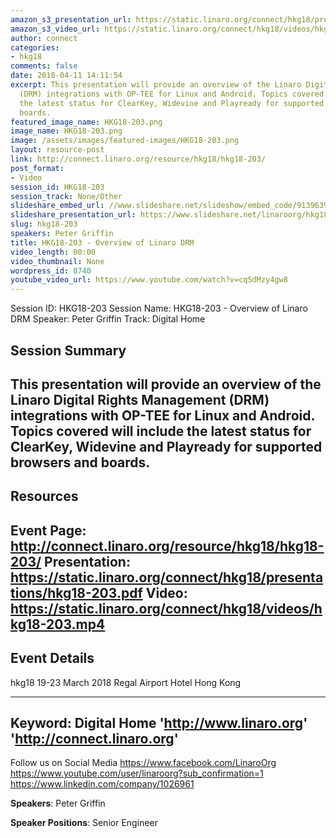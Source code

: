 ```yaml
---
amazon_s3_presentation_url: https://static.linaro.org/connect/hkg18/presentations/hkg18-203.pdf
amazon_s3_video_url: https://static.linaro.org/connect/hkg18/videos/hkg18-203.mp4
author: connect
categories:
- hkg18
comments: false
date: 2018-04-11 14:11:54
excerpt: This presentation will provide an overview of the Linaro Digital Rights Management
  (DRM) integrations with OP-TEE for Linux and Android. Topics covered will include
  the latest status for ClearKey, Widevine and Playready for supported browsers and
  boards.
featured_image_name: HKG18-203.png
image_name: HKG18-203.png
image: /assets/images/featured-images/HKG18-203.png
layout: resource-post
link: http://connect.linaro.org/resource/hkg18/hkg18-203/
post_format:
- Video
session_id: HKG18-203
session_track: None/Other
slideshare_embed_url: //www.slideshare.net/slideshow/embed_code/91396391
slideshare_presentation_url: https://www.slideshare.net/linaroorg/hkg18203-overview-of-linaro-drm
slug: hkg18-203
speakers: Peter Griffin
title: HKG18-203 - Overview of Linaro DRM
video_length: 00:00
video_thumbnail: None
wordpress_id: 8740
youtube_video_url: https://www.youtube.com/watch?v=cqSdMzy4gw8
---
```


Session ID: HKG18-203
Session Name: HKG18-203 - Overview of Linaro DRM
Speaker: Peter Griffin
Track: Digital Home


## Session Summary
This presentation will provide an overview of the Linaro Digital Rights Management (DRM) integrations with OP-TEE for Linux and Android. Topics covered will include the latest status for ClearKey, Widevine and Playready for supported browsers and boards.
---------------------------------------------------
## Resources
Event Page: http://connect.linaro.org/resource/hkg18/hkg18-203/
Presentation: https://static.linaro.org/connect/hkg18/presentations/hkg18-203.pdf
Video: https://static.linaro.org/connect/hkg18/videos/hkg18-203.mp4
 ---------------------------------------------------
## Event Details
hkg18
19-23 March 2018
Regal Airport Hotel Hong Kong

---------------------------------------------------
Keyword: Digital Home
'http://www.linaro.org'
'http://connect.linaro.org'
---------------------------------------------------
Follow us on Social Media
https://www.facebook.com/LinaroOrg
https://www.youtube.com/user/linaroorg?sub_confirmation=1
https://www.linkedin.com/company/1026961

**Speakers**: Peter Griffin

**Speaker Positions**: Senior Engineer